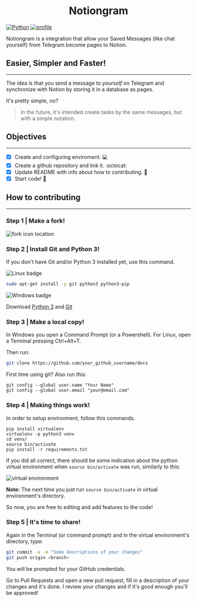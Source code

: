 <h1 align="center">Notiongram</h1>

[![Python](https://img.shields.io/badge/Python-3776AB?style=for-the-badge&logo=python&logoColor=white
)](https://www.python.org/) [![profile](https://img.shields.io/badge/GitHub-100000?style=for-the-badge&logo=github&logoColor=white)](https://github.com/marcoscard)

Notiongram is a integration that allow your Saved Messages (like chat yourself) from Telegram become pages to Notion.

## **Easier, Simpler and Faster!**

---
The idea is that you send a message to *yourself* on Telegram and synchronize with Notion by storing it in a database as pages.

It's pretty simple, no?

> In the future, it's intended create tasks by the same messages, but with a simple notation.

## Objectives

---

- [x] Create and configuring enviroment. :computer:
- [x] Create a github repository and link it. :octocat:
- [x] Update README with info about how to contributing. :notebook:
- [x] Start code! :rocket:

## How to contributing

---

### Step 1 | Make a fork!

![fork icon location](https://user-images.githubusercontent.com/1951843/54656025-77fd0380-4a9a-11e9-82f6-35278ed9ccfc.png)

### Step 2 | Install Git and Python 3!

If you don't have Git and/or Python 3 installed yet, use this command.
 
![Linux badge](https://img.shields.io/badge/Ubuntu-E95420?style=for-the-badge&logo=ubuntu&logoColor=white
)

```bash
sudo apt-get install -y git python3 python3-pip
```

![Windows badge](https://img.shields.io/badge/Windows-0078D6?style=for-the-badge&logo=windows&logoColor=white
)

Download [Python 3](https://www.python.org/downloads/windows/) and [Git](https://git-scm.com/download/win)

### Step 3 | Make a local copy!

In Windows you open a Command Prompt (or a Powershell). For Linux, open a Terminal pressing Ctrl+Alt+T.

Then run:
```bash
git clone https://github.com/your_github_username/docs
```

First time using git? Also run this:
```
git config --global user.name "Your Name"
git config --global user.email "your@email.com"
```

### Step 4 | Making things work!

In order to setup environment, follow this commands.

```
pip install virtualenv
virtualenv -p python3 venv
cd venv/
source bin/activate
pip install -r requirements.txt
```

If you did all correct, there should be some indication about the python virtual environment when `source bin/activate` was run, similarly to this:

![virtual environment](https://dkrn4sk0rn31v.cloudfront.net/2018/11/08121425/Captura-de-Tela-2018-11-08-a%CC%80s-11.11.58.png)

**Note:** The next time you just run `source bin/activate` in virtual environment's directory.

So now, you are free to editing and add features to the code!  

### Step 5 | It's time to share!

Again in the Terminal (or command prompt) and in the virtual environment's directory, type:
```bash
git commit -a -m "Some descriptions of your changes"
git push origin <branch>
```

You will be prompted for your GitHub credentials.

Go to Pull Requests and open a new pull request, fill in a description of your changes and it's done. I review your changes and if it's good enough you'll be approved!